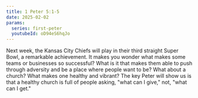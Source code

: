 ```yaml
---
title: 1 Peter 5:1-5
date: 2025-02-02
params:
  series: first-peter
  youtubeId: oD94eS6hqJo
---
```


Next week, the Kansas City Chiefs will play in their third straight Super Bowl, a remarkable achievement. It makes you wonder what makes some teams or businesses so successful? What is it that makes them able to push through adversity and be a place where people want to be? What about a church? What makes one healthy and vibrant? The key Peter will show us is that a healthy church is full of people asking, "what can I give," not, "what can I get."
